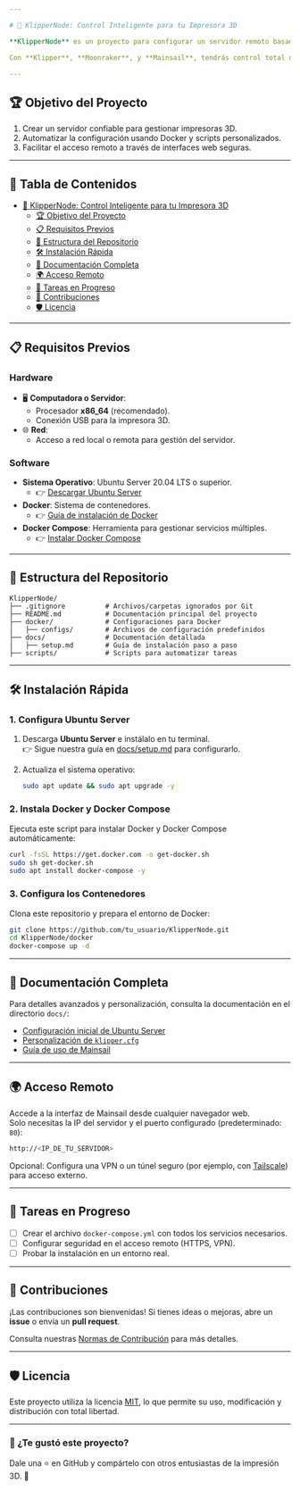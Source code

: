 ```yaml
---

# 🚀 KlipperNode: Control Inteligente para tu Impresora 3D

**KlipperNode** es un proyecto para configurar un servidor remoto basado en **Ubuntu Server** y **Docker** que te permite administrar impresoras 3D de manera eficiente, escalable y segura.  

Con **Klipper**, **Moonraker**, y **Mainsail**, tendrás control total de tus impresoras 3D desde cualquier lugar con una interfaz moderna y fácil de usar.

---
```


## 🏆 Objetivo del Proyecto

1. Crear un servidor confiable para gestionar impresoras 3D.  
2. Automatizar la configuración usando Docker y scripts personalizados.  
3. Facilitar el acceso remoto a través de interfaces web seguras.  

---

## 📌 Tabla de Contenidos
- [🚀 KlipperNode: Control Inteligente para tu Impresora 3D](#-klippernode-control-inteligente-para-tu-impresora-3d)
  - [🏆 Objetivo del Proyecto](#-objetivo-del-proyecto)
  - [📋 Requisitos Previos](#-requisitos-previos)
  - [📁 Estructura del Repositorio](#-estructura-del-repositorio)
  - [🛠️ Instalación Rápida](#️-instalación-rápida)
  - [📖 Documentación Completa](#-documentación-completa)
  - [🌍 Acceso Remoto](#-acceso-remoto)
  - [🔄 Tareas en Progreso](#-tareas-en-progreso)
  - [🤝 Contribuciones](#-contribuciones)
  - [🛡️ Licencia](#️-licencia)

---

## 📋 Requisitos Previos

### Hardware
- 🖥️ **Computadora o Servidor**:
  - Procesador **x86_64** (recomendado).
  - Conexión USB para la impresora 3D.
- 🌐 **Red**:
  - Acceso a red local o remota para gestión del servidor.

### Software
- **Sistema Operativo**: Ubuntu Server 20.04 LTS o superior.  
  - 👉 [Descargar Ubuntu Server](https://ubuntu.com/download/server)
- **Docker**: Sistema de contenedores.  
  - 👉 [Guía de instalación de Docker](https://docs.docker.com/engine/install/)
- **Docker Compose**: Herramienta para gestionar servicios múltiples.  
  - 👉 [Instalar Docker Compose](https://docs.docker.com/compose/install/)

---

## 📁 Estructura del Repositorio
```plaintext
KlipperNode/
├── .gitignore          # Archivos/carpetas ignorados por Git
├── README.md           # Documentación principal del proyecto
├── docker/             # Configuraciones para Docker
│   ├── configs/        # Archivos de configuración predefinidos
├── docs/               # Documentación detallada
│   ├── setup.md        # Guía de instalación paso a paso
├── scripts/            # Scripts para automatizar tareas
```

---

## 🛠️ Instalación Rápida

### 1. Configura Ubuntu Server
1. Descarga **Ubuntu Server** e instálalo en tu terminal.  
   👉 Sigue nuestra guía en [docs/setup.md](docs/setup.md) para configurarlo.

2. Actualiza el sistema operativo:
   ```bash
   sudo apt update && sudo apt upgrade -y
   ```

### 2. Instala Docker y Docker Compose
Ejecuta este script para instalar Docker y Docker Compose automáticamente:
```bash
curl -fsSL https://get.docker.com -o get-docker.sh
sudo sh get-docker.sh
sudo apt install docker-compose -y
```

### 3. Configura los Contenedores
Clona este repositorio y prepara el entorno de Docker:
```bash
git clone https://github.com/tu_usuario/KlipperNode.git
cd KlipperNode/docker
docker-compose up -d
```

---

## 📖 Documentación Completa
Para detalles avanzados y personalización, consulta la documentación en el directorio `docs/`:
- [Configuración inicial de Ubuntu Server](docs/setup.md)
- [Personalización de `klipper.cfg`](docs/klipper.md)
- [Guía de uso de Mainsail](docs/mainsail.md)

---

## 🌍 Acceso Remoto
Accede a la interfaz de Mainsail desde cualquier navegador web.  
Solo necesitas la IP del servidor y el puerto configurado (predeterminado: `80`):

```bash
http://<IP_DE_TU_SERVIDOR>
```

Opcional: Configura una VPN o un túnel seguro (por ejemplo, con [Tailscale](https://tailscale.com/)) para acceso externo.

---

## 🔄 Tareas en Progreso
- [ ] Crear el archivo `docker-compose.yml` con todos los servicios necesarios.
- [ ] Configurar seguridad en el acceso remoto (HTTPS, VPN).
- [ ] Probar la instalación en un entorno real.

---

## 🤝 Contribuciones
¡Las contribuciones son bienvenidas! Si tienes ideas o mejoras, abre un **issue** o envía un **pull request**.  

Consulta nuestras [Normas de Contribución](docs/CONTRIBUTING.md) para más detalles.

---

## 🛡️ Licencia
Este proyecto utiliza la licencia [MIT](LICENSE), lo que permite su uso, modificación y distribución con total libertad.

---

### 🌟 ¿Te gustó este proyecto?
Dale una ⭐ en GitHub y compártelo con otros entusiastas de la impresión 3D. 🙌
```